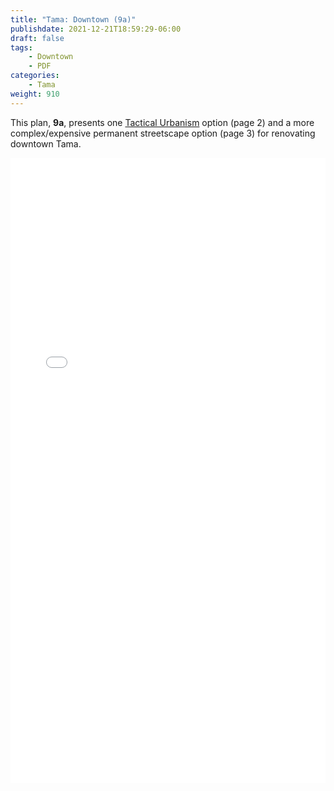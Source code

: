 ```yaml
---
title: "Tama: Downtown (9a)"
publishdate: 2021-12-21T18:59:29-06:00
draft: false
tags:
    - Downtown
    - PDF
categories:
    - Tama
weight: 910
---
```

This plan, **9a**, presents one [Tactical Urbanism](http://tacticalurbanismguide.com/about/) option (page 2) and a more complex/expensive permanent streetscape option (page 3) for renovating downtown Tama.

<embed width=100% height=1000 src="./../../pdfs/09a-Downtown-Binder.pdf"></embed>
